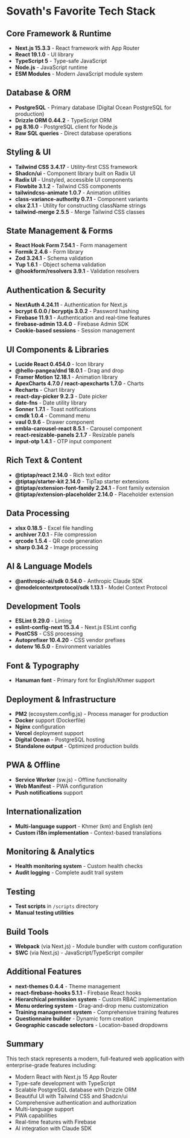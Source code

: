 # Sovath's Favorite Tech Stack

## Core Framework & Runtime
- **Next.js 15.3.3** - React framework with App Router
- **React 19.1.0** - UI library
- **TypeScript 5** - Type-safe JavaScript
- **Node.js** - JavaScript runtime
- **ESM Modules** - Modern JavaScript module system

## Database & ORM
- **PostgreSQL** - Primary database (Digital Ocean PostgreSQL for production)
- **Drizzle ORM 0.44.2** - TypeScript ORM
- **pg 8.16.0** - PostgreSQL client for Node.js
- **Raw SQL queries** - Direct database operations

## Styling & UI
- **Tailwind CSS 3.4.17** - Utility-first CSS framework
- **Shadcn/ui** - Component library built on Radix UI
- **Radix UI** - Unstyled, accessible UI components
- **Flowbite 3.1.2** - Tailwind CSS components
- **tailwindcss-animate 1.0.7** - Animation utilities
- **class-variance-authority 0.7.1** - Component variants
- **clsx 2.1.1** - Utility for constructing className strings
- **tailwind-merge 2.5.5** - Merge Tailwind CSS classes

## State Management & Forms
- **React Hook Form 7.54.1** - Form management
- **Formik 2.4.6** - Form library
- **Zod 3.24.1** - Schema validation
- **Yup 1.6.1** - Object schema validation
- **@hookform/resolvers 3.9.1** - Validation resolvers

## Authentication & Security
- **NextAuth 4.24.11** - Authentication for Next.js
- **bcrypt 6.0.0 / bcryptjs 3.0.2** - Password hashing
- **Firebase 11.9.1** - Authentication and real-time features
- **firebase-admin 13.4.0** - Firebase Admin SDK
- **Cookie-based sessions** - Session management

## UI Components & Libraries
- **Lucide React 0.454.0** - Icon library
- **@hello-pangea/dnd 18.0.1** - Drag and drop
- **Framer Motion 12.18.1** - Animation library
- **ApexCharts 4.7.0 / react-apexcharts 1.7.0** - Charts
- **Recharts** - Chart library
- **react-day-picker 9.2.3** - Date picker
- **date-fns** - Date utility library
- **Sonner 1.7.1** - Toast notifications
- **cmdk 1.0.4** - Command menu
- **vaul 0.9.6** - Drawer component
- **embla-carousel-react 8.5.1** - Carousel component
- **react-resizable-panels 2.1.7** - Resizable panels
- **input-otp 1.4.1** - OTP input component

## Rich Text & Content
- **@tiptap/react 2.14.0** - Rich text editor
- **@tiptap/starter-kit 2.14.0** - TipTap starter extensions
- **@tiptap/extension-font-family 2.24.1** - Font family extension
- **@tiptap/extension-placeholder 2.14.0** - Placeholder extension

## Data Processing
- **xlsx 0.18.5** - Excel file handling
- **archiver 7.0.1** - File compression
- **qrcode 1.5.4** - QR code generation
- **sharp 0.34.2** - Image processing

## AI & Language Models
- **@anthropic-ai/sdk 0.54.0** - Anthropic Claude SDK
- **@modelcontextprotocol/sdk 1.13.1** - Model Context Protocol

## Development Tools
- **ESLint 9.29.0** - Linting
- **eslint-config-next 15.3.4** - Next.js ESLint config
- **PostCSS** - CSS processing
- **Autoprefixer 10.4.20** - CSS vendor prefixes
- **dotenv 16.5.0** - Environment variables

## Font & Typography
- **Hanuman font** - Primary font for English/Khmer support

## Deployment & Infrastructure
- **PM2** (ecosystem.config.js) - Process manager for production
- **Docker** support (Dockerfile)
- **Nginx** configuration
- **Vercel** deployment support
- **Digital Ocean** - PostgreSQL hosting
- **Standalone output** - Optimized production builds

## PWA & Offline
- **Service Worker** (sw.js) - Offline functionality
- **Web Manifest** - PWA configuration
- **Push notifications** support

## Internationalization
- **Multi-language support** - Khmer (km) and English (en)
- **Custom i18n implementation** - Context-based translations

## Monitoring & Analytics
- **Health monitoring system** - Custom health checks
- **Audit logging** - Complete audit trail system

## Testing
- **Test scripts** in `/scripts` directory
- **Manual testing utilities**

## Build Tools
- **Webpack** (via Next.js) - Module bundler with custom configuration
- **SWC** (via Next.js) - JavaScript/TypeScript compiler

## Additional Features
- **next-themes 0.4.4** - Theme management
- **react-firebase-hooks 5.1.1** - Firebase React hooks
- **Hierarchical permission system** - Custom RBAC implementation
- **Menu ordering system** - Drag-and-drop menu customization
- **Training management system** - Comprehensive training features
- **Questionnaire builder** - Dynamic form creation
- **Geographic cascade selectors** - Location-based dropdowns

## Summary
This tech stack represents a modern, full-featured web application with enterprise-grade features including:
- Modern React with Next.js 15 App Router
- Type-safe development with TypeScript
- Scalable PostgreSQL database with Drizzle ORM
- Beautiful UI with Tailwind CSS and Shadcn/ui
- Comprehensive authentication and authorization
- Multi-language support
- PWA capabilities
- Real-time features with Firebase
- AI integration with Claude SDK